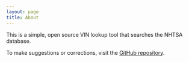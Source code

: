 ```yaml
---
layout: page
title: About
---
```


This is a simple, open source VIN lookup tool that searches the NHTSA database.

To make suggestions or corrections, visit the
[GitHub repository](http://github.com/matthiasmiller/openvindecoder/).
